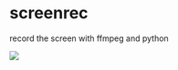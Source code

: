 # screenrec
record the screen with ffmpeg and python

![](https://i0.wp.com/pythonprogramming.altervista.org/wp-content/uploads/2021/09/image-6.png?resize=173%2C223&ssl=1)
